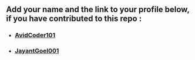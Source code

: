 ## Add your name and the link to your profile below, if you have contributed to this repo :

- ### [AvidCoder101](https://github.com/AvidCoder101)
- ### [JayantGoel001](https://github.com/JayantGoel001)
